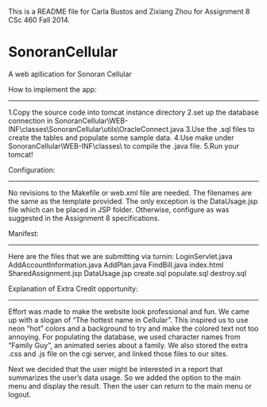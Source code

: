 This is a README file for Carla Bustos and Zixiang Zhou for Assignment 8 CSc 460 Fall 2014.

SonoranCellular
===============

A web apllication for Sonoran Cellular


How to implement the app:
_________

1.Copy the source code into tomcat instance directory
2.set up the database connection in 
SonoranCellular\WEB-INF\classes\SonoranCellular\utils\OracleConnect.java
3.Use the .sql files to create the tables and populate some sample data.
4.Use make under SonoranCellular\WEB-INF\classes\ to compile the .java file.
5.Run your tomcat! 

Configuration:
_________
No revisions to the Makefile or web.xml file are needed.  The filenames are the same as the template provided.  The only exception is the DataUsage.jsp file which can be placed in JSP folder.  Otherwise, configure as was suggested in the Assignment 8 specifications.
 

Manifest:
_________
Here are the files that we are submitting via turnin:
LoginServlet.java
AddAccountInformation.java
AddPlan.java
FindBill.java
index.html
SharedAssignment.jsp
DataUsage.jsp
create.sql
populate.sql
destroy.sql


Explanation of Extra Credit opportunity:
_________
Effort was made to make the website look professional and fun.  We came up with a slogan of “The hottest name in Cellular”.  This inspired us to use neon “hot” colors and a background to try and make the colored text not too annoying.  For populating the database, we used character names from “Family Guy”, an animated series about a family. We also stored the extra .css and .js file on the cgi server, and linked those files to our sites.    

Next we decided that the user might be interested in a report that summarizes the user’s data usage.  So we added the option to the main menu and display the result.  Then the user can return to the main menu or logout. 
